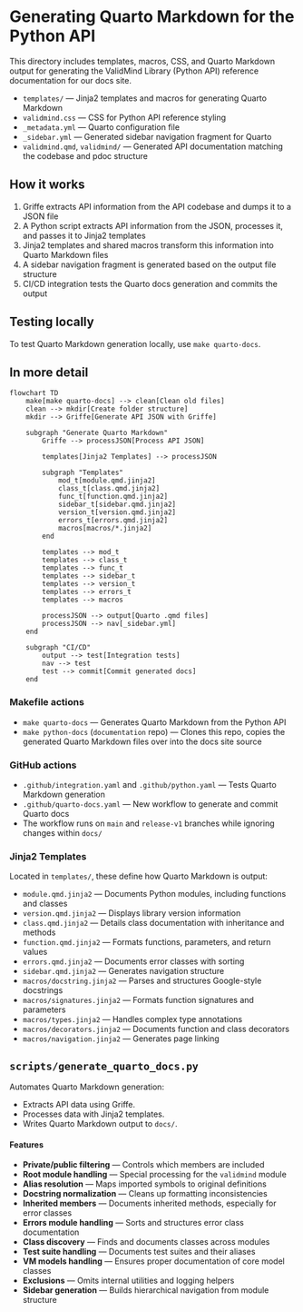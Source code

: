 # Generating Quarto Markdown for the Python API

This directory includes templates, macros, CSS, and Quarto Markdown output for generating the ValidMind Library (Python API) reference documentation for our docs site.

- `templates/` — Jinja2 templates and macros for generating Quarto Markdown
- `validmind.css` — CSS for Python API reference styling
- `_metadata.yml` — Quarto configuration file
- `_sidebar.yml` — Generated sidebar navigation fragment for Quarto
- `validmind.qmd`, `validmind/` — Generated API documentation matching the codebase and pdoc structure

## How it works

1. Griffe extracts API information from the API codebase and dumps it to a JSON file 
2. A Python script extracts API information from the JSON, processes it, and passes it to Jinja2 templates
3. Jinja2 templates and shared macros transform this information into Quarto Markdown files
4. A sidebar navigation fragment is generated based on the output file structure
5. CI/CD integration tests the Quarto docs generation and commits the output

## Testing locally

To test Quarto Markdown generation locally, use `make quarto-docs`.

## In more detail

```mermaid
flowchart TD
    make[make quarto-docs] --> clean[Clean old files]
    clean --> mkdir[Create folder structure]
    mkdir --> Griffe[Generate API JSON with Griffe]
    
    subgraph "Generate Quarto Markdown"
        Griffe --> processJSON[Process API JSON]
        
        templates[Jinja2 Templates] --> processJSON
        
        subgraph "Templates"
            mod_t[module.qmd.jinja2]
            class_t[class.qmd.jinja2]
            func_t[function.qmd.jinja2]
            sidebar_t[sidebar.qmd.jinja2]
            version_t[version.qmd.jinja2]
            errors_t[errors.qmd.jinja2]
            macros[macros/*.jinja2]
        end
        
        templates --> mod_t
        templates --> class_t
        templates --> func_t
        templates --> sidebar_t
        templates --> version_t
        templates --> errors_t
        templates --> macros
        
        processJSON --> output[Quarto .qmd files]
        processJSON --> nav[_sidebar.yml]
    end
    
    subgraph "CI/CD"
        output --> test[Integration tests]
        nav --> test
        test --> commit[Commit generated docs]
    end
```

### Makefile actions

- `make quarto-docs` — Generates Quarto Markdown from the Python API
- `make python-docs` (`documentation` repo) — Clones this repo, copies the generated Quarto Markdown files over into the docs site source

### GitHub actions

- `.github/integration.yaml` and `.github/python.yaml` — Tests Quarto Markdown generation
- `.github/quarto-docs.yaml` — New workflow to generate and commit Quarto docs
- The workflow runs on `main` and `release-v1` branches while ignoring changes within `docs/`

### Jinja2 Templates

Located in `templates/`, these define how Quarto Markdown is output:

- `module.qmd.jinja2` — Documents Python modules, including functions and classes
- `version.qmd.jinja2` — Displays library version information
- `class.qmd.jinja2` — Details class documentation with inheritance and methods
- `function.qmd.jinja2` — Formats functions, parameters, and return values
- `errors.qmd.jinja2` — Documents error classes with sorting
- `sidebar.qmd.jinja2` — Generates navigation structure
- `macros/docstring.jinja2` — Parses and structures Google-style docstrings
- `macros/signatures.jinja2` — Formats function signatures and parameters
- `macros/types.jinja2` — Handles complex type annotations
- `macros/decorators.jinja2` — Documents function and class decorators
- `macros/navigation.jinja2` — Generates page linking

## `scripts/generate_quarto_docs.py`

Automates Quarto Markdown generation:

- Extracts API data using Griffe.
- Processes data with Jinja2 templates.
- Writes Quarto Markdown output to `docs/`.

#### Features

- **Private/public filtering** — Controls which members are included
- **Root module handling** — Special processing for the `validmind` module
- **Alias resolution** — Maps imported symbols to original definitions
- **Docstring normalization** — Cleans up formatting inconsistencies
- **Inherited members** — Documents inherited methods, especially for error classes
- **Errors module handling** — Sorts and structures error class documentation
- **Class discovery** — Finds and documents classes across modules
- **Test suite handling** — Documents test suites and their aliases
- **VM models handling** — Ensures proper documentation of core model classes
- **Exclusions** — Omits internal utilities and logging helpers
- **Sidebar generation** — Builds hierarchical navigation from module structure
